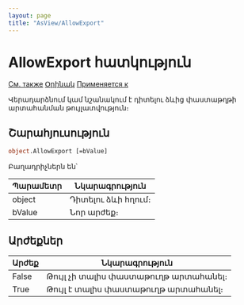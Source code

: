 ```yaml
---
layout: page
title: "AsView/AllowExport"
---
```



# AllowExport հատկություն

[См. также](../Asview.md) [Օրինակ](../../Examples/E_AsView.html) [Применяется к](../Asview.md)

Վերադարձնում կամ նշանակում է դիտելու ձևից փաստաթղթի արտահանման թույլատվություն։

## Շարահյուսություն

``` vb
object.AllowExport [=bValue] 
```

Բաղադրիչներն են՝


| Պարամետր | Նկարագրություն |
|--|--|
| object | Դիտելու ձևի հղում։ |
| bValue| Նոր արժեք։ |


## Արժեքներ

| Արժեք | Նկարագրություն |
|--|--|
| False | Թույլ չի տալիս փաստաթուղթ արտահանել։ |
| True | Թույլ է տալիս փաստաթուղթ արտահանել։  |

